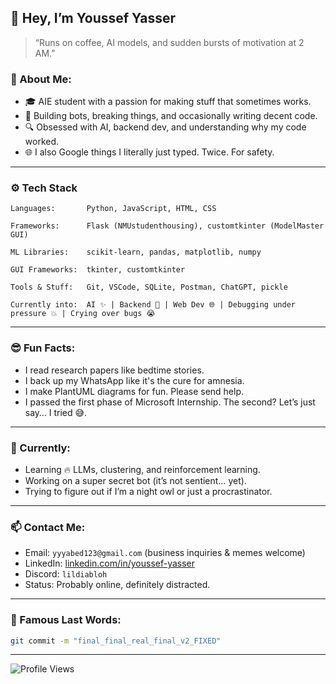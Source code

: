 ## 👋 Hey, I’m Youssef Yasser

> “Runs on coffee, AI models, and sudden bursts of motivation at 2 AM.”

### 🧠 About Me:
- 🎓 AIE student with a passion for making stuff that sometimes works.
- 🤖 Building bots, breaking things, and occasionally writing decent code.
- 🔍 Obsessed with AI, backend dev, and understanding why my code worked.
- 🌐 I also Google things I literally just typed. Twice. For safety.

---

### ⚙️ Tech Stack

```
Languages:       Python, JavaScript, HTML, CSS
```
```
Frameworks:      Flask (NMUstudenthousing), customtkinter (ModelMaster GUI)
```
``` 
ML Libraries:    scikit-learn, pandas, matplotlib, numpy
```
``` 
GUI Frameworks:  tkinter, customtkinter
```
``` 
Tools & Stuff:   Git, VSCode, SQLite, Postman, ChatGPT, pickle
```
```
Currently into:  AI ✨ | Backend 🚀 | Web Dev 🌐 | Debugging under pressure 💥 | Crying over bugs 😭
```


---

### 😎 Fun Facts:
- I read research papers like bedtime stories.
- I back up my WhatsApp like it's the cure for amnesia.
- I make PlantUML diagrams for fun. Please send help.
- I passed the first phase of Microsoft Internship. The second? Let’s just say… I tried 😅.

---

### 🔭 Currently:
- Learning 🔥 LLMs, clustering, and reinforcement learning.
- Working on a super secret bot (it’s not sentient… yet).
- Trying to figure out if I’m a night owl or just a procrastinator.

---

### 📫 Contact Me:
- Email: `yyyabed123@gmail.com` (business inquiries & memes welcome)
- LinkedIn: [linkedin.com/in/youssef-yasser](https://linkedin.com/in/youssef-yasser)
- Discord: `lildiabloh`
- Status: Probably online, definitely distracted.

---

### 💬 Famous Last Words:

```bash
git commit -m "final_final_real_final_v2_FIXED"
```

---

![Profile Views](https://komarev.com/ghpvc/?username=Lordiod&color=blue)
